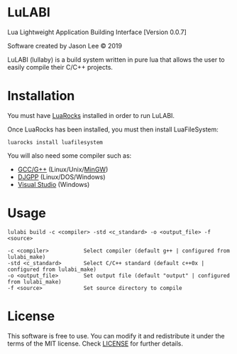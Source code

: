 # LuLABI
Lua Lightweight Application Building Interface [Version 0.0.7]

Software created by Jason Lee © 2019

LuLABI (lullaby) is a build system written in pure lua that allows the user to easily compile 
their C/C++ projects.

# Installation
You must have [LuaRocks](https://github.com/luarocks/luarocks) installed in order to run LuLABI.

Once LuaRocks has been installed, you must then install LuaFileSystem:

```luarocks install luafilesystem```

You will also need some compiler such as:

- [GCC/G++](https://gcc.gnu.org/) (Linux/Unix/[MinGW](https://osdn.net/projects/mingw/releases/))
- [DJGPP](https://github.com/andrewwutw/build-djgpp) (Linux/DOS/Windows)
- [Visual Studio](https://visualstudio.microsoft.com/) (Windows)

# Usage
```
lulabi build -c <compiler> -std <c_standard> -o <output_file> -f <source>

-c <compiler>           Select compiler (default g++ | configured from lulabi_make)
-std <c_standard>       Select C/C++ standard (default c++0x | configured from lulabi_make)
-o <output_file>        Set output file (default "output" | configured from lulabi_make)
-f <source>             Set source directory to compile
```

# License
This software is free to use. You can modify it and redistribute it under the terms of the 
MIT license. Check [LICENSE](LICENSE) for further details.

